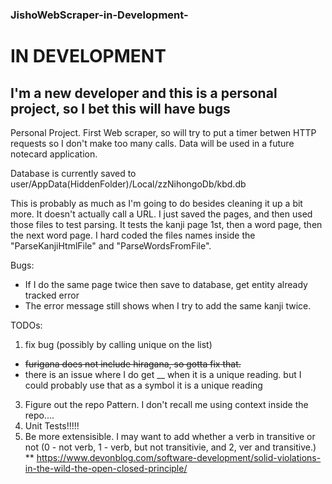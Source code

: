 ### JishoWebScraper-in-Development-

# IN DEVELOPMENT
## I'm a new developer and this is a personal project, so I bet this will have bugs

Personal Project.  First Web scraper, so will try to put a timer betwen HTTP requests so I don't make too many calls.  Data will be used in a future notecard application.

Database is currently saved to user/AppData(HiddenFolder)/Local/zzNihongoDb/kbd.db

This is probably as much as I'm going to do besides cleaning it up a bit more.  It doesn't actually call a URL.  I just saved the pages, and then used those files to test parsing.  It tests the kanji page 1st, then a word page, then the next word page.  I hard coded the files names inside the "ParseKanjiHtmlFile" and "ParseWordsFromFile".



Bugs:  
* If I do the same page twice then save to database, get entity already tracked error
* The error message still shows when I try to add the same kanji twice.

TODOs:
1. fix bug (possibly by calling unique on the list)
* ~~furigana does not include hiragana, so gotta fix that.~~
* there is an issue where I do get __ when it is a unique reading.  but I could probably use that as a symbol it is a unique reading
3. Figure out the repo Pattern. I don't recall me using context inside the repo....
4. Unit Tests!!!!!
5. Be more extensisible.  I may want to add whether a verb in transitive or not (0 - not verb, 1 - verb, but not transitivie, and 2, ver and transitive.)
** https://www.devonblog.com/software-development/solid-violations-in-the-wild-the-open-closed-principle/

